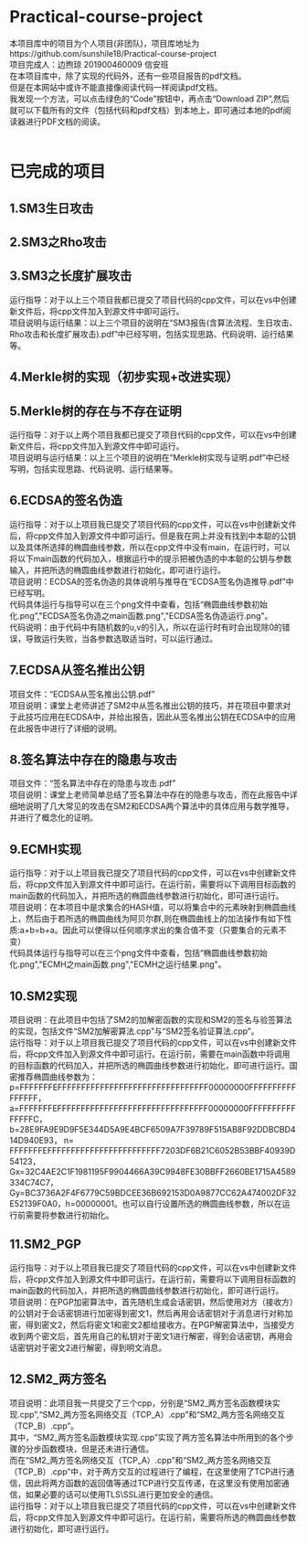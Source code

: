 # Practical-course-project
本项目库中的项目为个人项目(非团队)，项目库地址为https://github.com/sunshile18/Practical-course-project  <br>
项目完成人：边煦琼 201900460009 信安班 <br>
在本项目库中，除了实现的代码外，还有一些项目报告的pdf文档。<br>
但是在本网站中或许不能直接像阅读代码一样阅读pdf文档。<br>
我发现一个方法，可以点击绿色的“Code”按钮中，再点击“Download ZIP”,然后就可以下载所有的文件（包括代码和pdf文档）到本地上，即可通过本地的pdf阅读器进行PDF文档的阅读。<br><br>

# 已完成的项目
## 1.SM3生日攻击
## 2.SM3之Rho攻击
## 3.SM3之长度扩展攻击
运行指导：对于以上三个项目我都已提交了项目代码的cpp文件，可以在vs中创建新文件后，将cpp文件加入到源文件中即可运行。<br>
项目说明与运行结果：以上三个项目的说明在“SM3报告(含算法流程、生日攻击、Rho攻击和长度扩展攻击).pdf”中已经写明，包括实现思路、代码说明、运行结果等。<br>
## 4.Merkle树的实现（初步实现+改进实现）
## 5.Merkle树的存在与不存在证明
运行指导：对于以上两个项目我都已提交了项目代码的cpp文件，可以在vs中创建新文件后，将cpp文件加入到源文件中即可运行。<br>
项目说明与运行结果：以上三个项目的说明在“Merkle树实现与证明.pdf”中已经写明，包括实现思路、代码说明、运行结果等。<br>
## 6.ECDSA的签名伪造
运行指导：对于以上项目我已提交了项目代码的cpp文件，可以在vs中创建新文件后，将cpp文件加入到源文件中即可运行。但是我在网上并没有找到中本聪的公钥以及具体所选择的椭圆曲线参数，所以在cpp文件中没有main，在运行时，可以将以下main函数的代码加入，根据运行中的提示把被伪造的中本聪的公钥与参数输入，并把所选的椭圆曲线参数进行初始化，即可进行运行。<br>
项目说明：ECDSA的签名伪造的具体说明与推导在“ECDSA签名伪造推导.pdf”中已经写明。<br>
代码具体运行与指导可以在三个png文件中查看，包括“椭圆曲线参数初始化.png”,"ECDSA签名伪造之main函数.png","ECDSA签名伪造运行.png"。<br>
代码说明：由于代码中有随机数的u,v的引入，所以在运行时有时会出现除0的错误，导致运行失败，当各参数选取适当时，可以运行通过。<br>
## 7.ECDSA从签名推出公钥
项目文件：“ECDSA从签名推出公钥.pdf”<br>
项目说明：课堂上老师讲述了SM2中从签名推出公钥的技巧，并在项目中要求对于此技巧应用在ECDSA中，并给出报告，因此从签名推出公钥在ECDSA中的应用在此报告中进行了详细的说明。<br>
## 8.签名算法中存在的隐患与攻击
项目文件：“签名算法中存在的隐患与攻击.pdf”<br>
项目说明：课堂上老师简单总结了签名算法中存在的隐患与攻击，而在此报告中详细地说明了几大常见的攻击在SM2和ECDSA两个算法中的具体应用与数学推导，并进行了概念化的证明。<br>
## 9.ECMH实现
运行指导：对于以上项目我已提交了项目代码的cpp文件，可以在vs中创建新文件后，将cpp文件加入到源文件中即可运行。在运行前，需要将以下调用目标函数的main函数的代码加入，并把所选的椭圆曲线参数进行初始化，即可进行运行。<br>
项目说明：在本项目中是求集合的HASH值，可以将集合中的元素映射到椭圆曲线上，然后由于若所选的椭圆曲线为阿贝尔群,则在椭圆曲线上的加法操作有如下性质:a+b=b+a。因此可以使得以任何顺序求出的集合值不变（只要集合的元素不变）<br>
代码具体运行与指导可以在三个png文件中查看，包括“椭圆曲线参数初始化.png”,"ECMH之main函数.png","ECMH之运行结果.png"。<br>
## 10.SM2实现
项目说明：在此项目中包括了SM2的加解密函数的实现和SM2的签名与验签算法的实现，包括文件“SM2加解密算法.cpp”与“SM2签名验证算法.cpp”。<br>
运行指导：对于以上项目我已提交了项目代码的cpp文件，可以在vs中创建新文件后，将cpp文件加入到源文件中即可运行。在运行前，需要在main函数中将调用的目标函数的代码加入，并把所选的椭圆曲线参数进行初始化，即可进行运行。国密推荐椭圆曲线参数为：p=FFFFFFFEFFFFFFFFFFFFFFFFFFFFFFFFFFFFFFFF00000000FFFFFFFFFFFFFFFF，a=FFFFFFFEFFFFFFFFFFFFFFFFFFFFFFFFFFFFFFFF00000000FFFFFFFFFFFFFFFC，b=28E9FA9E9D9F5E344D5A9E4BCF6509A7F39789F515AB8F92DDBCBD414D940E93，                            n= FFFFFFFEFFFFFFFFFFFFFFFFFFFFFFFF7203DF6B21C6052B53BBF40939D54123，Gx=32C4AE2C1F1981195F9904466A39C9948FE30BBFF2660BE1715A4589334C74C7，Gy=BC3736A2F4F6779C59BDCEE36B692153D0A9877CC62A474002DF32E52139F0A0，h=00000001。也可以自行设置所选的椭圆曲线参数，所以在运行前需要将参数进行初始化。<br>
## 11.SM2_PGP
运行指导：对于以上项目我已提交了项目代码的cpp文件，可以在vs中创建新文件后，将cpp文件加入到源文件中即可运行。在运行前，需要将以下调用目标函数的main函数的代码加入，并把所选的椭圆曲线参数进行初始化，即可进行运行。<br>
项目说明：在PGP加密算法中，首先随机生成会话密钥，然后使用对方（接收方）的公钥对于会话密钥进行加密得到密文1，然后再用会话密钥对于消息进行对称加密，得到密文2，然后将密文1和密文2都给接收方。在PGP解密算法中，当接受方收到两个密文后，首先用自己的私钥对于密文1进行解密，得到会话密钥，再用会话密钥对于密文2进行解密，得到明文消息。<br>
## 12.SM2_两方签名
项目说明：此项目我一共提交了三个cpp，分别是“SM2_两方签名函数模块实现.cpp”,“SM2_两方签名网络交互（TCP_A）.cpp”和“SM2_两方签名网络交互（TCP_B）.cpp”。<br>
其中，“SM2_两方签名函数模块实现.cpp”实现了两方签名算法中所用到的各个步骤的分步函数模块，但是还未进行通信。<br>
而在“SM2_两方签名网络交互（TCP_A）.cpp”和“SM2_两方签名网络交互（TCP_B）.cpp”中，对于两方交互的过程进行了编程，在这里使用了TCP进行通信，因此将两方函数的返回值等通过TCP进行交互传递，在这里没有使用加密通信，如果必要的话可以使用TLS\SSL进行更加安全的通信。<br>
运行指导：对于以上项目我已提交了项目代码的cpp文件，可以在vs中创建新文件后，将cpp文件加入到源文件中即可运行。在运行前，需要将所选的椭圆曲线参数进行初始化，即可进行运行。<br>
